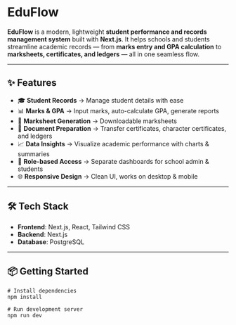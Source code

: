 # EduFlow
**EduFlow** is a modern, lightweight **student performance and records management system** built with **Next.js**.  It helps schools and students streamline academic records — from **marks entry and GPA calculation** to **marksheets, certificates, and ledgers** — all in one seamless flow.  

---

## ✨ Features  
- 🎓 **Student Records** → Manage student details with ease  
- 📊 **Marks & GPA** → Input marks, auto-calculate GPA, generate reports  
- 📝 **Marksheet Generation** → Downloadable marksheets
- 📑 **Document Preparation** → Transfer certificates, character certificates, and ledgers  
- 📈 **Data Insights** → Visualize academic performance with charts & summaries  
- 🔐 **Role-based Access** → Separate dashboards for school admin & students  
- 🌐 **Responsive Design** → Clean UI, works on desktop & mobile  

---

## 🛠️ Tech Stack  
- **Frontend**: Next.js, React, Tailwind CSS 
- **Backend**: Next.js 
- **Database**: PostgreSQL
<!-- - **PDF/Docs**: jsPDF / Puppeteer / PDFKit  
- **Charts**: Chart.js / Recharts   -->

---

<!-- ## 🚀 Future Enhancements  
- 📌 Gamification (badges, streaks, progress milestones)  
- 🤖 Smart academic insights (rule-based or optional AI integration)  
- 🌍 Multi-language support  
- 📲 Offline-first mode (PWA)  

--- -->

## 📦 Getting Started  

```
# Install dependencies
npm install

# Run development server
npm run dev